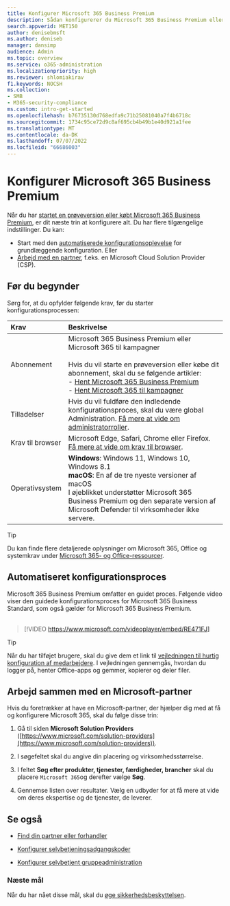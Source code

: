 ```yaml
---
title: Konfigurer Microsoft 365 Business Premium
description: Sådan konfigurerer du Microsoft 365 Business Premium eller arbejder med en løsningsudbyder for at gøre det.
search.appverid: MET150
author: denisebmsft
ms.author: deniseb
manager: dansimp
audience: Admin
ms.topic: overview
ms.service: o365-administration
ms.localizationpriority: high
ms.reviewer: shlomiakirav
f1.keywords: NOCSH
ms.collection:
- SMB
- M365-security-compliance
ms.custom: intro-get-started
ms.openlocfilehash: b76735130d768edfa9c71b25081040a7f4b6718c
ms.sourcegitcommit: 1734c95ce72d9c8af695cb4b49b1e40d921a1fee
ms.translationtype: MT
ms.contentlocale: da-DK
ms.lasthandoff: 07/07/2022
ms.locfileid: "66686003"
---
```

# <a name="set-up-microsoft-365-business-premium"></a>Konfigurer Microsoft 365 Business Premium

Når du har [startet en prøveversion eller købt Microsoft 365 Business Premium](get-microsoft-365-business-premium.md), er dit næste trin at konfigurere alt. Du har flere tilgængelige indstillinger. Du kan:

- Start med den [automatiserede konfigurationsoplevelse](m365bp-setup.md#guided-setup-process) for grundlæggende konfiguration. Eller
- [Arbejd med en partner](m365bp-setup.md#work-with-a-microsoft-partner), f.eks. en Microsoft Cloud Solution Provider (CSP).

## <a name="before-you-begin"></a>Før du begynder

Sørg for, at du opfylder følgende krav, før du starter konfigurationsprocessen:

| Krav | Beskrivelse |
|:---|:---|
| Abonnement | Microsoft 365 Business Premium eller Microsoft 365 til kampagner <br/><br/> Hvis du vil starte en prøveversion eller købe dit abonnement, skal du se følgende artikler: <br/>- [Hent Microsoft 365 Business Premium](get-microsoft-365-business-premium.md)<br/>- [Hent Microsoft 365 til kampagner](get-microsoft-365-campaigns.md) |
| Tilladelser  | Hvis du vil fuldføre den indledende konfigurationsproces, skal du være global Administration. [Få mere at vide om administratorroller](../admin/add-users/about-admin-roles.md). |
| Krav til browser | Microsoft Edge, Safari, Chrome eller Firefox. [Få mere at vide om krav til browser](https://www.microsoft.com/microsoft-365/microsoft-365-and-office-resources#coreui-heading-uyetipy).  |
| Operativsystem | **Windows**: Windows 11, Windows 10, Windows 8.1<br/>**macOS**: En af de tre nyeste versioner af macOS <br/>I øjeblikket understøtter Microsoft 365 Business Premium og den separate version af Microsoft Defender til virksomheder ikke servere.  |

> [!TIP]
> Du kan finde flere detaljerede oplysninger om Microsoft 365, Office og systemkrav under [Microsoft 365- og Office-ressourcer](https://www.microsoft.com/microsoft-365/microsoft-365-and-office-resources).

## <a name="guided-setup-process"></a>Automatiseret konfigurationsproces

Microsoft 365 Business Premium omfatter en guidet proces. Følgende video viser den guidede konfigurationsproces for Microsoft 365 Business Standard, som også gælder for Microsoft 365 Business Premium.<br/><br/>

> [!VIDEO https://www.microsoft.com/videoplayer/embed/RE471FJ]

> [!TIP]
> Når du har tilføjet brugere, skal du give dem et link til [vejledningen til hurtig konfiguration af medarbejdere](../admin/setup/employee-quick-setup.md). I vejledningen gennemgås, hvordan du logger på, henter Office-apps og gemmer, kopierer og deler filer.

## <a name="work-with-a-microsoft-partner"></a>Arbejd sammen med en Microsoft-partner

Hvis du foretrækker at have en Microsoft-partner, der hjælper dig med at få og konfigurere Microsoft 365, skal du følge disse trin:

1. Gå til siden **Microsoft Solution Providers** ([https://www.microsoft.com/solution-providers](https://www.microsoft.com/solution-providers)).

2. I søgefeltet skal du angive din placering og virksomhedsstørrelse.

3. I feltet **Søg efter produkter, tjenester, færdigheder, brancher** skal du placere `Microsoft 365`og derefter vælge **Søg**.

4. Gennemse listen over resultater. Vælg en udbyder for at få mere at vide om deres ekspertise og de tjenester, de leverer.

## <a name="see-also"></a>Se også

- [Find din partner eller forhandler](../admin/manage/find-your-partner-or-reseller.md)

- [Konfigurer selvbetjeningsadgangskoder](../admin/add-users/let-users-reset-passwords.md)

- [Konfigurer selvbetjent gruppeadministration](/azure/active-directory/enterprise-users/groups-self-service-management)

### <a name="next-objective"></a>Næste mål

Når du har nået disse mål, skal du [øge sikkerhedsbeskyttelsen](m365bp-security-overview.md).
